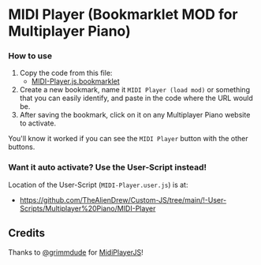 # MIDI Player (Bookmarklet MOD for Multiplayer Piano)

### How to use

1. Copy the code from this file:
   - [MIDI-Player.js.bookmarklet](https://raw.githubusercontent.com/TheAlienDrew/Custom-JS/main/Any/!-Bookmarklets/Multiplayer%20Piano/MIDI-Player/MIDI-Player.js.bookmarklet)
2. Create a new bookmark, name it `MIDI Player (load mod)` or something that you can easily identify, and paste in the code where the URL would be.
3. After saving the bookmark, click on it on any Multiplayer Piano website to activate.

You'll know it worked if you can see the `MIDI Player` button with the other buttons.

### Want it auto activate? Use the User-Script instead!

Location of the User-Script (`MIDI-Player.user.js`) is at:
- https://github.com/TheAlienDrew/Custom-JS/tree/main/!-User-Scripts/Multiplayer%20Piano/MIDI-Player

## Credits

Thanks to [@grimmdude](https://github.com/grimmdude) for [MidiPlayerJS](https://github.com/grimmdude/MidiPlayerJS)!
